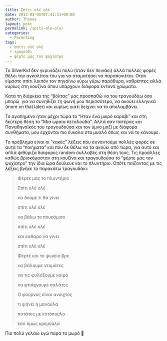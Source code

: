 ```yaml
---
title: Σπίτι ολέ ολέ
date: 2013-03-05T07:41:11+00:00
author: Thanos
layout: post
permalink: /spiti-ole-ole/
categories:
  - Parenting
tags:
  - σπίτι ολέ ολέ
  - τραγούδι
  - φέρτε μας τον ψυχίατρο
---
```

Το SilverKid δεν γκρινιάζει πολύ (όταν δεν πεινάει) αλλά πολλές φορές θέλει την αγκαλίτσα του για να σταματήσει να παραπονιέται. Οταν είμαστε σπίτι λοιπόν τον πηγαίνω γύρω γύρω παράθυρα, καθρέπτες αλλά κυρίως στη κουζίνα όπου υπάρχουν διάφορα έντονα χρώματα.

Κατά τη διάρκεια της &#8220;βόλτας&#8221; μας προσπαθώ να του τραγουδάω όσο μπορώ  για να συνηθίζει τη φωνή μου περισσότερο, να ακούει ελληνικά (more on that later) και κυρίως γιατί δείχνει να το απολαμβάνει.

Το αγαπημένο ήταν μέχρι τώρα το &#8220;Ηταν ένα μικρό καράβι&#8221; και στη δεύτερη θέση το &#8220;Μια ωραία πεταλούδα&#8221;. Αλλά σαν πατέρας και Παναθηναϊκός του τραγουδούσα και τον ύμνο μαζί με διάφορα συνθήματα, μου έρχονται πιο έυκολα στο μυαλό όπως και να το κάνουμε.

Το πρόβλημα είναι οι &#8220;κακές&#8221; λέξεις που συναντούμε πολλές φορές σε αυτά τα &#8220;ποιήματα&#8221; και που δε θέλω να τα ακούει από τώρα, για αυτό και απλά ψιθύριζα διάφορες random συλλαβές στη θέση τους. Τις προάλλες καθώς βρισκόμασταν στη κουζίνα και τραγουδούσα το &#8220;φέρτε μας τον ψυχίατρο&#8221; την ίδια ώρα δούλευε και το πλυντήριο. Οπότε παίζοντας με τις λέξεις βγήκε το παρακάτω τραγουδάκι:

> Φέρτε μας το πλυντήριο
> 
> Σπίτι ολέ ολέ
> 
> να δούμε τι θα γίνει
> 
> σπίτι ολέ ολέ
> 
> να βάλω το πουκάμισο
> 
> σπίτι ολέ ολέ
> 
> και καθαρο να γίνει
> 
> σπίτι ολέ ολέ
> 
> Φέρτε και το ψυγείο βρε
> 
> να βάλουμε ντομάτες
> 
> να τις φυλάξουμε καιρό
> 
> να φτιάχνουμε σαλάτες
> 
> Ο φούρνος είναι ανοιχτός
> 
> τι ψήνει η μανούλα
> 
> πατάτες με κοτόπουλο
> 
> εσύ όμως κρεμούλα

Πιο πολύ γελάω εγώ παρά το μωρό 🙂
